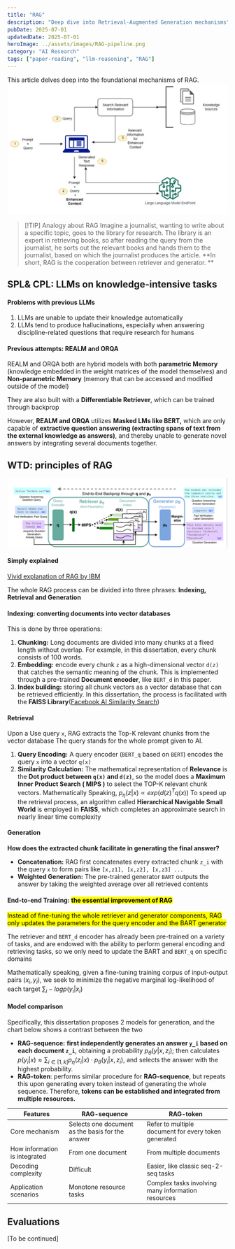 ```yaml
---
title: "RAG"
description: "Deep dive into Retrieval-Augmented Generation mechanisms"
pubDate: 2025-07-01
updatedDate: 2025-07-01
heroImage: ../assets/images/RAG-pipeline.png
category: "AI Research"
tags: ["paper-reading", "llm-reasoning", "RAG"]
---
```


This article delves deep into the foundational mechanisms of RAG.
![](../assets/images/Pasted%20image%2020250701185140.png)


>[!TIP] Analogy about RAG
>Imagine a journalist, wanting to write about a specific topic, goes to the library for research. 
>The library is an expert in retrieving books, so after reading the query from the journalist, he sorts out the relevant books and hands them to the journalist, based on which the journalist produces the article.
>**In short, RAG is the cooperation between retriever and generator. **


## SPL& CPL: LLMs on knowledge-intensive tasks

#### Problems with previous LLMs
1. LLMs are unable to update their knowledge automatically
2. LLMs tend to produce hallucinations, especially when answering discipline-related questions that require research for humans

#### Previous attempts: REALM and ORQA

REALM and ORQA both are hybrid models with both **parametric Memory** (knowledge embedded in the weight matrices of the model themselves) and **Non-parametric Memory** (memory that can be accessed and modified outside of the model)

They are also built with a **Differentiable Retriever**, which can be trained through backprop

However, **REALM and ORQA** utilizes **Masked LMs like BERT,** which are only capable of **extractive question answering (extracting spans of text from the external knowledge as answers)**, and thereby unable to generate novel answers by integrating several documents together.



## WTD: principles of RAG
![](../assets/images/RAG-pipeline.png)

#### Simply explained
[Vivid explanation of RAG by IBM](https://www.youtube.com/watch?v=qppV3n3YlF8)

The whole RAG process can be divided into three phrases: **Indexing, Retrieval and Generation**

#### Indexing: converting documents into vector databases

This is done by three operations:
1. **Chunking:**  Long documents are divided into many chunks at a fixed length without overlap. For example, in this dissertation, every chunk consists of 100 words.
2. **Embedding:** encode every chunk `z` as a high-dimensional vector `d(z)` that catches the semantic meaning of the chunk. This is implemented through a pre-trained **Document encoder**, like `BERT_d` in this paper.
3. **Index building:** storing all chunk vectors as a vector database that can be retrieved efficiently. In this dissertation, the process is facilitated with the **FAISS Library**([Facebook AI Similarity Search](https://github.com/facebookresearch/faiss))

#### Retrieval

Upon a Use query `x`, RAG extracts the Top-K relevant chunks from the vector database
The query stands for the whole prompt given to AI.

1. **Query Encoding:** A query encoder (`BERT_q` based on `BERT`) encodes the query `x` into a vector `q(x)` 
2. **Similarity Calculation:** The mathematical representation of **Relevance** is the **Dot product between `q(x)` and `d(z)`**, so the model does a **Maximum Inner Product Search ( MIPS )** to select the TOP-K relevant chunk vectors. 
   Mathematically Speaking, $p_\eta(z|x)\propto exp(d(z)^T q(x))$
   To speed up the retrieval process, an algorithm called **Hierarchical Navigable Small World** is employed in **FAISS**, which completes an approximate search in nearly linear time complexity


#### Generation

**How does the extracted chunk facilitate in generating the final answer?**

- **Concatenation:** RAG first concatenates every extracted chunk `z_i` with the query `x` to form pairs like ``[x,z1], [x,z2], [x,z3] ...``
- **Weighted Generation:** The pre-trained generator `BART` outputs the answer by taking the weighted average over all retrieved contents

#### End-to-end Training: <mark>the essential improvement of RAG</mark>

<mark> Instead of fine-tuning the whole retriever and generator components, RAG only updates the parameters for the query encoder and the BART generator</mark>

The retriever and `BERT_d` encoder has already been pre-trained on a variety of tasks, and are endowed with the ability to perform general encoding and retrieving tasks, so we only need to update the BART and `BERT_q` on specific domains

Mathematically speaking, given a fine-tuning training corpus of input-output pairs $(x_i,y_i)$, we seek to minimize the negative marginal log-likelihood of each target $\sum _i -log p(y_i|x_i)$


#### Model comparison
 Specifically, this dissertation proposes 2 models for generation, and the chart below shows a contrast between the two

-  **RAG-sequence:** **first independently generates an answer `y_i` based on each document `z_i`**, obtaining a probability $p_\theta(y|x,z_i)$; then calculates $p(y_i|x)\approx \sum_{i\in [1,k]} p_\eta (z_i|x) \cdot p_\theta (y_i|x,z_i)$, and selects the answer with the highest probability.
- **RAG-token**: performs similar procedure for **RAG-sequence**, but repeats this upon generating every token instead of generating the whole sequence. Therefore, **tokens can be established and integrated from multiple resources.**

| **Features**                  | **RAG-sequence**                                 | RAG-token                                            |
| ----------------------------- | ------------------------------------------------ | ---------------------------------------------------- |
| Core mechanism                | Selects one document as the basis for the answer | Refer to multiple document for every token generated |
| How information is integrated | From one document                                | From multiple documents                              |
| Decoding complexity           | Difficult                                        | Easier, like classic seq-2-seq tasks                 |
| Application scenarios         | Monotone resource tasks                          | Complex tasks involving many information resources   |

## Evaluations

\[To be continued]